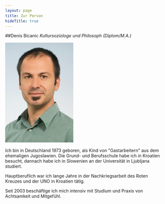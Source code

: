 ```yaml
---
layout: page
title: Zur Person
hideTitle: true
---
```

##Denis Bicanic
*Kultursoziologe und Philosoph (Diplom/M.A.)*

![Denis Bicancic](/public/denis.jpg)

Ich bin in Deutschland  1973 geboren, als Kind von "Gastarbeitern" aus dem ehemaligen Jugoslawien. Die Grund- und Berufsschule habe ich in Kroatien besucht, dannach habe ich in Slowenien an der Universität in Ljubljana studiert.

Hauptberuflich war ich lange Jahre in der Nachkriegsarbeit des Roten Kreuzes und der UNO in Kroatien tätig. 

Seit 2003 beschäftige ich mich intensiv mit Studium und Praxis von Achtsamkeit und Mitgefühl.

